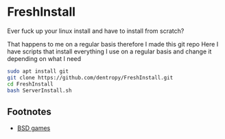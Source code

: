 # FreshInstall

Ever fuck up your linux install and have to install from scratch?

That happens to me on a regular basis therefore I made this git repo Here I have
scripts that install everything I use on a regular basis and change it depending
on what I need

``` bash
sudo apt install git
git clone https://github.com/dentropy/FreshInstall.git
cd FreshInstall
bash ServerInstall.sh
```

## Footnotes

* [BSD games](https://wiki.linuxquestions.org/wiki/BSD_games)
